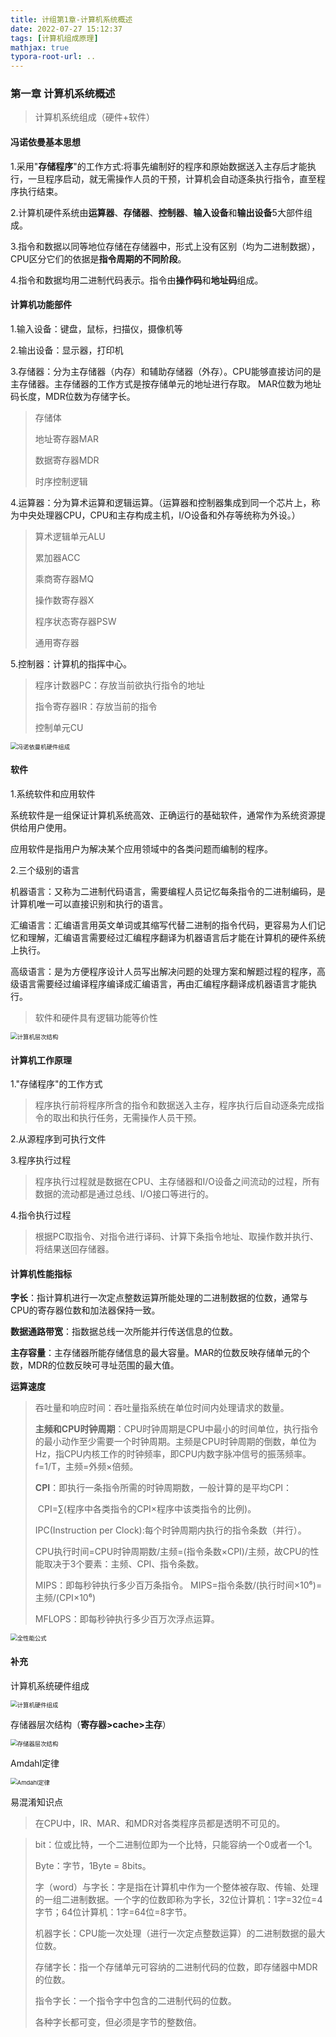 ```yaml
---
title: 计组第1章-计算机系统概述
date: 2022-07-27 15:12:37
tags: [计算机组成原理]
mathjax: true
typora-root-url: ..
---
```


### 第一章 计算机系统概述

> 计算机系统组成（硬件+软件）



#### 冯诺依曼基本思想

1.采用\"**存储程序**\"的工作方式:将事先编制好的程序和原始数据送入主存后才能执行，一旦程序启动，就无需操作人员的干预，计算机会自动逐条执行指令，直至程序执行结束。

2.计算机硬件系统由**运算器**、**存储器**、**控制器**、**输入设备**和**输出设备**5大部件组成。

3.指令和数据以同等地位存储在存储器中，形式上没有区别（均为二进制数据），CPU区分它们的依据是**指令周期的不同阶段**。

4.指令和数据均用二进制代码表示。指令由**操作码**和**地址码**组成。



#### 计算机功能部件

1.输入设备：键盘，鼠标，扫描仪，摄像机等

2.输出设备：显示器，打印机

3.存储器：分为主存储器（内存）和辅助存储器（外存）。CPU能够直接访问的是主存储器。主存储器的工作方式是按存储单元的地址进行存取。 MAR位数为地址码长度，MDR位数为存储字长。

> 存储体
>
> 地址寄存器MAR
>
> 数据寄存器MDR
>
> 时序控制逻辑

4.运算器：分为算术运算和逻辑运算。（运算器和控制器集成到同一个芯片上，称为中央处理器CPU，CPU和主存构成主机，I/O设备和外存等统称为外设。）

> 算术逻辑单元ALU
>
> 累加器ACC
>
> 乘商寄存器MQ
>
> 操作数寄存器X
>
> 程序状态寄存器PSW
>
> 通用寄存器

5.控制器：计算机的指挥中心。

> 程序计数器PC：存放当前欲执行指令的地址
>
> 指令寄存器IR：存放当前的指令
>
> 控制单元CU

<img src="/images/计组第1章-计算机系统概述/78B48B19BF429509004C6EC7AAF66760.png" alt="冯诺依曼机硬件组成" style="zoom:67%;" />



#### 软件

1.系统软件和应用软件

系统软件是一组保证计算机系统高效、正确运行的基础软件，通常作为系统资源提供给用户使用。

应用软件是指用户为解决某个应用领域中的各类问题而编制的程序。

2.三个级别的语言

机器语言：又称为二进制代码语言，需要编程人员记忆每条指令的二进制编码，是计算机唯一可以直接识别和执行的语言。

汇编语言：汇编语言用英文单词或其缩写代替二进制的指令代码，更容易为人们记忆和理解，汇编语言需要经过汇编程序翻译为机器语言后才能在计算机的硬件系统上执行。

高级语言：是为方便程序设计人员写出解决问题的处理方案和解题过程的程序，高级语言需要经过编译程序编译成汇编语言，再由汇编程序翻译成机器语言才能执行。

> 软件和硬件具有逻辑功能等价性

<img src="/images/计组第1章-计算机系统概述/678A13280398138D415B9429E8ADA563.png" alt="计算机层次结构" style="zoom:67%;" />



#### 计算机工作原理

1.\"存储程序\"的工作方式

> 程序执行前将程序所含的指令和数据送入主存，程序执行后自动逐条完成指令的取出和执行任务，无需操作人员干预。

2.从源程序到可执行文件

3.程序执行过程

> 程序执行过程就是数据在CPU、主存储器和I/O设备之间流动的过程，所有数据的流动都是通过总线、I/O接口等进行的。

4.指令执行过程

> 根据PC取指令、对指令进行译码、计算下条指令地址、取操作数并执行、将结果送回存储器。



#### 计算机性能指标

**字长**：指计算机进行一次定点整数运算所能处理的二进制数据的位数，通常与CPU的寄存器位数和加法器保持一致。

**数据通路带宽**：指数据总线一次所能并行传送信息的位数。

**主存容量**：主存储器所能存储信息的最大容量。MAR的位数反映存储单元的个数，MDR的位数反映可寻址范围的最大值。

**运算速度**

> 吞吐量和响应时间：吞吐量指系统在单位时间内处理请求的数量。
>
> **主频和CPU时钟周期**：CPU时钟周期是CPU中最小的时间单位，执行指令的最小动作至少需要一个时钟周期。主频是CPU时钟周期的倒数，单位为Hz，指CPU内核工作的时钟频率，即CPU内数字脉冲信号的振荡频率。f=1/T，主频=外频×倍频。
>
> **CPI**：即执行一条指令所需的时钟周期数，一般计算的是平均CPI：
>
> ​		  CPI=∑(程序中各类指令的CPI×程序中该类指令的比例)。
>
> IPC(Instruction per Clock):每个时钟周期内执行的指令条数（并行）。
>
> CPU执行时间=CPU时钟周期数/主频=(指令条数×CPI)/主频，故CPU的性能取决于3个要素：主频、CPI、指令条数。
>
> MIPS：即每秒钟执行多少百万条指令。 MIPS=指令条数/(执行时间×10⁶)=主频/(CPI×10⁶)
>
> MFLOPS：即每秒钟执行多少百万次浮点运算。

<img src="/images/计组第1章-计算机系统概述/image-20220706092517384.png" alt="全性能公式" style="zoom: 67%;" />



#### 补充

计算机系统硬件组成

<img src="/images/计组第1章-计算机系统概述/计算机硬件组成.jpg" alt="计算机硬件组成" style="zoom:67%;" />

存储器层次结构（**寄存器\>cache>主存**）

<img src="/images/计组第1章-计算机系统概述/存储器层次结构.jpg" alt="存储器层次结构" style="zoom:67%;" />

Amdahl定律

<img src="/images/计组第1章-计算机系统概述/Amdahl定律.jpg" alt="Amdahl定律" style="zoom: 67%;" />

易混淆知识点

>在CPU中，IR、MAR、和MDR对各类程序员都是透明不可见的。

>bit：位或比特，一个二进制位即为一个比特，只能容纳一个0或者一个1。
>
>Byte：字节，1Byte = 8bits。
>
>字（word）与字长：字是指在计算机中作为一个整体被存取、传输、处理的一组二进制数据。一个字的位数即称为字长，32位计算机：1字=32位=4字节；64位计算机：1字=64位=8字节。
>
>机器字长：CPU能一次处理（进行一次定点整数运算）的二进制数据的最大位数。
>
>存储字长：指一个存储单元可容纳的二进制代码的位数，即存储器中MDR的位数。
>
>指令字长：一个指令字中包含的二进制代码的位数。
>
>各种字长都可变，但必须是字节的整数倍。


